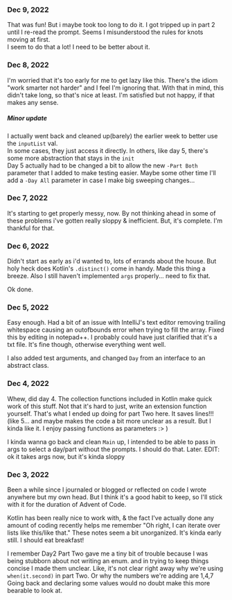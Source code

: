 ### Dec 9, 2022
That was fun! But i maybe took too long to do it. I got tripped up in part 2 until I re-read the prompt. 
Seems I misunderstood the rules for knots moving at first. \
I seem to do that a lot! I need to be better about it.

### Dec 8, 2022
I'm worried that it's too early for me to get lazy like this. There's the idiom "work smarter not harder" and I feel I'm ignoring that.
With that in mind, this didn't take long, so that's nice at least. I'm satisfied but not happy, if that makes any sense.

##### Minor update
I actually went back and cleaned up(barely) the earlier week to better use the `inputList` val. \
In some cases, they just access it directly. In others, like day 5, there's some more abstraction that stays in the `init` \
Day 5 actually had to be changed a bit to allow the new `-Part Both` parameter that I added to make testing easier.
Maybe some other time I'll add a `-Day All` parameter in case I make big sweeping changes...

### Dec 7, 2022
It's starting to get properly messy, now. By not thinking ahead in some of these problems i've gotten really sloppy & inefficient.
But, it's complete. I'm thankful for that.

### Dec 6, 2022
Didn't start as early as i'd wanted to, lots of errands about the house.
But holy heck does Kotlin's `.distinct()` come in handy. Made this thing a breeze.
Also I still haven't implemented `args` properly... need to fix that.

Ok done.

### Dec 5, 2022
Easy enough. Had a bit of an issue with IntelliJ's text editor removing trailing whitespace causing an outofbounds error when trying to fill the array.
Fixed this by editing in notepad++. I probably could have just clarified that it's a txt file. It's fine though, otherwise everything went well.

I also added test arguments, and changed `Day` from an interface to an abstract class.

### Dec 4, 2022
Whew, did day 4. The collection functions included in Kotlin make quick work of this stuff.
Not that it's hard to just, write an extension function yourself. That's what I ended up doing for part Two here.
It saves lines!!! (like 5... and maybe makes the code a bit more unclear as a result. But I kinda like it. I enjoy passing functions as parameters :> )

I kinda wanna go back and clean `Main` up, I intended to be able to pass in args to select a day/part without the prompts. 
I should do that.
Later.
EDIT: ok it takes args now, but it's kinda sloppy

### Dec 3, 2022
Been a while since I journaled or blogged or reflected on code I wrote anywhere but my own head.
But I think it's a good habit to keep, so I'll stick with it for the duration of Advent of Code.

Kotlin has been really nice to work with, & the fact I've actually done any amount of coding recently helps me remember "Oh right, I can iterate over lists like this/like that."
These notes seem a bit unorganized. It's kinda early still. I should eat breakfast!

I remember Day2 Part Two gave me a tiny bit of trouble because I was being stubborn about not writing an enum. and in trying to keep things concise I made them unclear.
Like, it's not clear right away why we're using `when(it.second)` in part Two. Or why the numbers we're adding are 1,4,7
Going back and declaring some values would no doubt make this more bearable to look at.